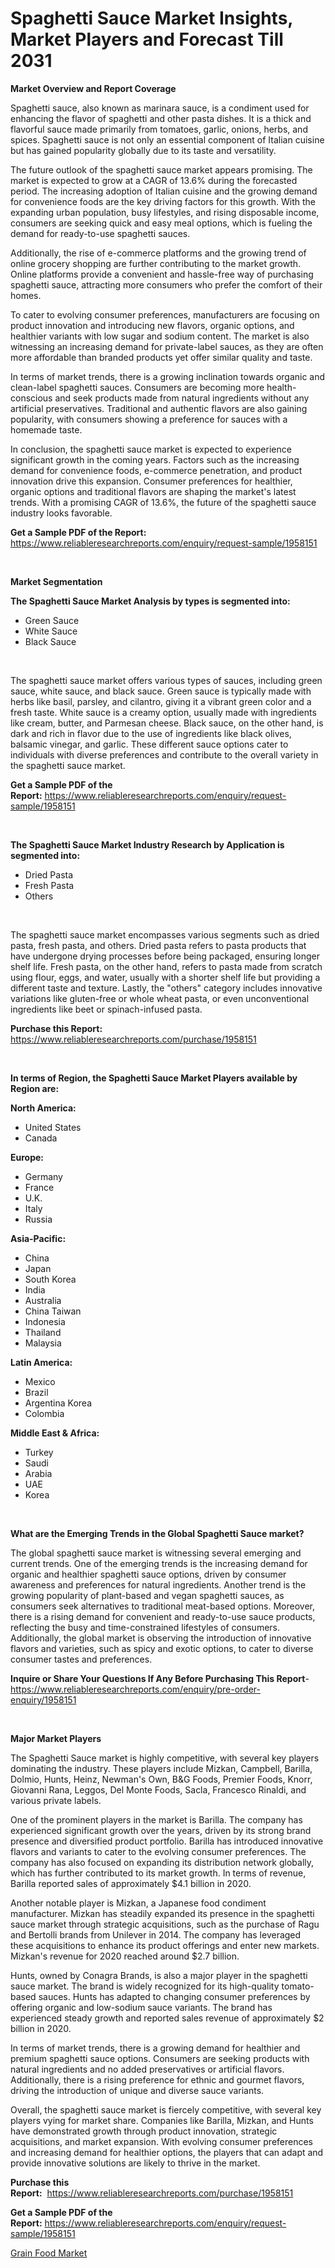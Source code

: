 <p><h1>Spaghetti Sauce Market Insights, Market Players and Forecast Till 2031</h1></p><p><strong>Market Overview and Report Coverage</strong></p>
<p><p>Spaghetti sauce, also known as marinara sauce, is a condiment used for enhancing the flavor of spaghetti and other pasta dishes. It is a thick and flavorful sauce made primarily from tomatoes, garlic, onions, herbs, and spices. Spaghetti sauce is not only an essential component of Italian cuisine but has gained popularity globally due to its taste and versatility.</p><p>The future outlook of the spaghetti sauce market appears promising. The market is expected to grow at a CAGR of 13.6% during the forecasted period. The increasing adoption of Italian cuisine and the growing demand for convenience foods are the key driving factors for this growth. With the expanding urban population, busy lifestyles, and rising disposable income, consumers are seeking quick and easy meal options, which is fueling the demand for ready-to-use spaghetti sauces.</p><p>Additionally, the rise of e-commerce platforms and the growing trend of online grocery shopping are further contributing to the market growth. Online platforms provide a convenient and hassle-free way of purchasing spaghetti sauce, attracting more consumers who prefer the comfort of their homes.</p><p>To cater to evolving consumer preferences, manufacturers are focusing on product innovation and introducing new flavors, organic options, and healthier variants with low sugar and sodium content. The market is also witnessing an increasing demand for private-label sauces, as they are often more affordable than branded products yet offer similar quality and taste.</p><p>In terms of market trends, there is a growing inclination towards organic and clean-label spaghetti sauces. Consumers are becoming more health-conscious and seek products made from natural ingredients without any artificial preservatives. Traditional and authentic flavors are also gaining popularity, with consumers showing a preference for sauces with a homemade taste.</p><p>In conclusion, the spaghetti sauce market is expected to experience significant growth in the coming years. Factors such as the increasing demand for convenience foods, e-commerce penetration, and product innovation drive this expansion. Consumer preferences for healthier, organic options and traditional flavors are shaping the market's latest trends. With a promising CAGR of 13.6%, the future of the spaghetti sauce industry looks favorable.</p></p>
<p><strong>Get a Sample PDF of the Report:</strong> <a href="https://www.reliableresearchreports.com/enquiry/request-sample/1958151">https://www.reliableresearchreports.com/enquiry/request-sample/1958151</a></p>
<p>&nbsp;</p>
<p><strong>Market Segmentation</strong></p>
<p><strong>The Spaghetti Sauce Market Analysis by types is segmented into:</strong></p>
<p><ul><li>Green Sauce</li><li>White Sauce</li><li>Black Sauce</li></ul></p>
<p>&nbsp;</p>
<p><p>The spaghetti sauce market offers various types of sauces, including green sauce, white sauce, and black sauce. Green sauce is typically made with herbs like basil, parsley, and cilantro, giving it a vibrant green color and a fresh taste. White sauce is a creamy option, usually made with ingredients like cream, butter, and Parmesan cheese. Black sauce, on the other hand, is dark and rich in flavor due to the use of ingredients like black olives, balsamic vinegar, and garlic. These different sauce options cater to individuals with diverse preferences and contribute to the overall variety in the spaghetti sauce market.</p></p>
<p><strong>Get a Sample PDF of the Report:</strong>&nbsp;<a href="https://www.reliableresearchreports.com/enquiry/request-sample/1958151">https://www.reliableresearchreports.com/enquiry/request-sample/1958151</a></p>
<p>&nbsp;</p>
<p><strong>The Spaghetti Sauce Market Industry Research by Application is segmented into:</strong></p>
<p><ul><li>Dried Pasta</li><li>Fresh Pasta</li><li>Others</li></ul></p>
<p>&nbsp;</p>
<p><p>The spaghetti sauce market encompasses various segments such as dried pasta, fresh pasta, and others. Dried pasta refers to pasta products that have undergone drying processes before being packaged, ensuring longer shelf life. Fresh pasta, on the other hand, refers to pasta made from scratch using flour, eggs, and water, usually with a shorter shelf life but providing a different taste and texture. Lastly, the "others" category includes innovative variations like gluten-free or whole wheat pasta, or even unconventional ingredients like beet or spinach-infused pasta.</p></p>
<p><strong>Purchase this Report:</strong>&nbsp; <a href="https://www.reliableresearchreports.com/purchase/1958151">https://www.reliableresearchreports.com/purchase/1958151</a></p>
<p>&nbsp;</p>
<p><strong>In terms of Region, the Spaghetti Sauce Market Players available by Region are:</strong></p>
<p>
    <p> <strong> North America: </strong>
        <ul>
            <li>United States</li>
            <li>Canada</li>
        </ul>
        </p> 
    <p> <strong> Europe: </strong>
        <ul>
            <li>Germany</li>
            <li>France</li>
            <li>U.K.</li>
            <li>Italy</li>
            <li>Russia</li>
        </ul>
        </p> 
    <p> <strong> Asia-Pacific: </strong>
        <ul>
            <li>China</li>
            <li>Japan</li>
            <li>South Korea</li>
            <li>India</li>
            <li>Australia</li>
            <li>China Taiwan</li>
            <li>Indonesia</li>
            <li>Thailand</li>
            <li>Malaysia</li>
        </ul>
        </p> 
    <p> <strong> Latin America: </strong>
        <ul>
            <li>Mexico</li>
            <li>Brazil</li>
            <li>Argentina Korea</li>
            <li>Colombia</li>
        </ul>
        </p> 
    <p> <strong> Middle East & Africa: </strong>
        <ul>
            <li>Turkey</li>
            <li>Saudi</li>
            <li>Arabia</li>
            <li>UAE</li>
            <li>Korea</li>
        </ul>
    </p>
    </p>
<p>&nbsp;</p>
<p><strong>What are the Emerging Trends in the Global Spaghetti Sauce market?</strong></p>
<p><p>The global spaghetti sauce market is witnessing several emerging and current trends. One of the emerging trends is the increasing demand for organic and healthier spaghetti sauce options, driven by consumer awareness and preferences for natural ingredients. Another trend is the growing popularity of plant-based and vegan spaghetti sauces, as consumers seek alternatives to traditional meat-based options. Moreover, there is a rising demand for convenient and ready-to-use sauce products, reflecting the busy and time-constrained lifestyles of consumers. Additionally, the global market is observing the introduction of innovative flavors and varieties, such as spicy and exotic options, to cater to diverse consumer tastes and preferences.</p></p>
<p><strong>Inquire or Share Your Questions If Any Before Purchasing This Report</strong>- <a href="https://www.reliableresearchreports.com/enquiry/pre-order-enquiry/1958151">https://www.reliableresearchreports.com/enquiry/pre-order-enquiry/1958151</a></p>
<p>&nbsp;</p>
<p><strong>Major Market Players</strong></p>
<p><p>The Spaghetti Sauce market is highly competitive, with several key players dominating the industry. These players include Mizkan, Campbell, Barilla, Dolmio, Hunts, Heinz, Newman's Own, B&G Foods, Premier Foods, Knorr, Giovanni Rana, Leggos, Del Monte Foods, Sacla, Francesco Rinaldi, and various private labels.</p><p>One of the prominent players in the market is Barilla. The company has experienced significant growth over the years, driven by its strong brand presence and diversified product portfolio. Barilla has introduced innovative flavors and variants to cater to the evolving consumer preferences. The company has also focused on expanding its distribution network globally, which has further contributed to its market growth. In terms of revenue, Barilla reported sales of approximately $4.1 billion in 2020.</p><p>Another notable player is Mizkan, a Japanese food condiment manufacturer. Mizkan has steadily expanded its presence in the spaghetti sauce market through strategic acquisitions, such as the purchase of Ragu and Bertolli brands from Unilever in 2014. The company has leveraged these acquisitions to enhance its product offerings and enter new markets. Mizkan's revenue for 2020 reached around $2.7 billion.</p><p>Hunts, owned by Conagra Brands, is also a major player in the spaghetti sauce market. The brand is widely recognized for its high-quality tomato-based sauces. Hunts has adapted to changing consumer preferences by offering organic and low-sodium sauce variants. The brand has experienced steady growth and reported sales revenue of approximately $2 billion in 2020.</p><p>In terms of market trends, there is a growing demand for healthier and premium spaghetti sauce options. Consumers are seeking products with natural ingredients and no added preservatives or artificial flavors. Additionally, there is a rising preference for ethnic and gourmet flavors, driving the introduction of unique and diverse sauce variants.</p><p>Overall, the spaghetti sauce market is fiercely competitive, with several key players vying for market share. Companies like Barilla, Mizkan, and Hunts have demonstrated growth through product innovation, strategic acquisitions, and market expansion. With evolving consumer preferences and increasing demand for healthier options, the players that can adapt and provide innovative solutions are likely to thrive in the market.</p></p>
<p><strong>Purchase this Report:</strong>&nbsp;&nbsp;<a href="https://www.reliableresearchreports.com/purchase/1958151">https://www.reliableresearchreports.com/purchase/1958151</a></p>
<p></p>
<p><strong>Get a Sample PDF of the Report:</strong>&nbsp;<a href="https://www.reliableresearchreports.com/enquiry/request-sample/1958151">https://www.reliableresearchreports.com/enquiry/request-sample/1958151</a></p>
<p><p><a href="https://github.com/bmorecock/Market-Research-Report-List-1/blob/main/grain-food-market.md">Grain Food Market</a></p></p>